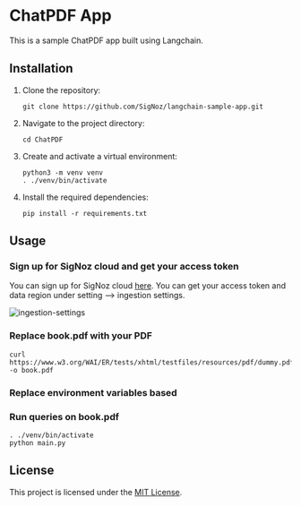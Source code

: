 # ChatPDF App

This is a sample ChatPDF app built using Langchain.

## Installation

1. Clone the repository:

    ```shell
    git clone https://github.com/SigNoz/langchain-sample-app.git
    ```

2. Navigate to the project directory:

    ```shell
    cd ChatPDF
    ```

3. Create and activate a virtual environment:

    ```shell
    python3 -m venv venv
    . ./venv/bin/activate
    ```

4. Install the required dependencies:

    ```shell
    pip install -r requirements.txt
    ```



## Usage

### Sign up for SigNoz cloud and get your access token

You can sign up for SigNoz cloud [here](https://signoz.io/teams/). You can get your access token and data region under setting --> ingestion settings.

![ingestion-settings](https://github.com/SigNoz/langchain-sample-app/assets/83692067/1b221075-a765-461a-a1ce-68df24e0dee3)


### Replace book.pdf with your PDF
```
curl https://www.w3.org/WAI/ER/tests/xhtml/testfiles/resources/pdf/dummy.pdf -o book.pdf
```

### Replace environment variables based 

### Run queries on book.pdf

```
. ./venv/bin/activate 
python main.py
```


## License

This project is licensed under the [MIT License](./LICENSE).
